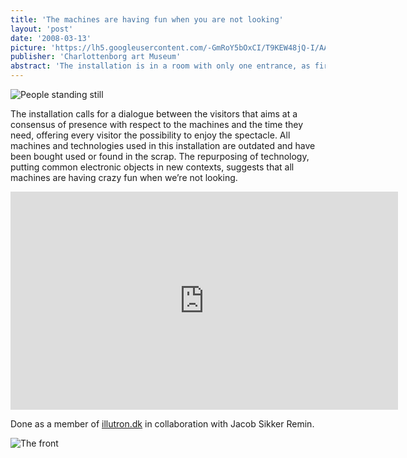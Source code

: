 ```yaml
---
title: 'The machines are having fun when you are not looking'
layout: 'post'
date: '2008-03-13'
picture: 'https://lh5.googleusercontent.com/-GmRoY5bOxCI/T9KEW48jQ-I/AAAAAAAAIIg/KmhvU9asHpc/s603/MachinesAreHavingFun_MadsHobye_IMG_2071.jpg'
publisher: 'Charlottenborg art Museum'
abstract: 'The installation is in a room with only one entrance, as first impressions and POV is of the essence to the installation. Behind the screen a gigantic colorful pulsating spectacle is taking place. The curious visitor will attempt to explore this event. But when the visitor turns the corner, their presence is sensed and the spectacle stops, by switching off all LEDs. If the visitor wants to enjoy the light show he/she now has to adjust to the conditions, standing still long enough for the machines to get used to the visitors presence. By standing, waiting, for a moment, the machines will resume their light- party for the visitors to enjoy. The visitor will be able to join the party until another visitor arrives and triggers the motion sensors, turning the LEDs off again.'
---
```



![People standing still](https://lh6.googleusercontent.com/-AcfPuN83z5g/T9KEVOKNpvI/AAAAAAAAIIc/5G7fkJd71fw/s603/MachinesAreHavingFun_MadsHobye_IMG_2064.jpg)

The installation calls for a dialogue between the visitors that aims at a consensus of presence with respect to the machines and the time they need, offering every visitor the possibility to enjoy the spectacle. All machines and technologies used in this installation are outdated and have been bought used or found in the scrap. The repurposing of technology, putting common electronic objects in new contexts, suggests that all machines are having crazy fun when we’re not looking.


<iframe src="http://player.vimeo.com/video/7694864?byline=0&amp;portrait=0&amp;color=ffffff" width="620" height="349" frameborder="0" webkitAllowFullScreen mozallowfullscreen allowFullScreen></iframe>

Done as a member of [illutron.dk](http://illutron.dk/) in collaboration with Jacob Sikker Remin.


![The front](https://lh3.googleusercontent.com/-RN_B76d57HI/T9Ojh5pQNkI/AAAAAAAAIUI/mIRz9MN3V_o/s603/photo.jpg)
